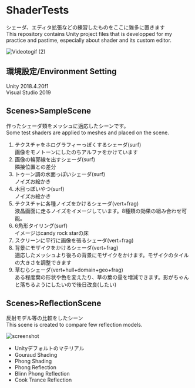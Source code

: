 # ShaderTests

シェーダ、エディタ拡張などの練習したものをここに雑多に置きます<br>
This repository contains Unity project files that is developped for my practice and pastime, especially about shader and its custom editor.

![Videotogif (2)](https://user-images.githubusercontent.com/64464106/104188109-16224080-545c-11eb-805a-085460f294a0.gif)

## 環境設定/Environment Setting

Unity 2018.4.20f1<br>
Visual Studio 2019<br>

## Scenes>SampleScene

作ったシェーダ類をメッシュに適応したシーンです。<br>
Some test shaders are applied to meshes and placed on the scene.

1. テクスチャをホログラフィーっぽくするシェーダ(surf)<br>
    画像をモノトーンにしたのちアルファをかけています
2. 画像の輪郭線を出すシェーダ(surf)<br>
    隣接位置との差分
3. トゥーン調の水面っぽいシェーダ(surf)<br>
    ノイズお絵かき
4. 木目っぽいやつ(surf)<br>
    ノイズお絵かき
5. テクスチャに各種ノイズをかけるシェーダ(vert+frag)<br>
    液晶画面に走るノイズをイメージしています。8種類の効果の組み合わせ可能。
6. 6角形タイリング(surf)<br>
    イメージはcandy rock starの床
7. スクリーンに平行に画像を張るシェーダ(vert+frag)<br>
8. 背景にモザイクをかけるシェーダ(vert+frag)<br>
    適応したメッシュより後ろの背景にモザイクをかけます。モザイクのタイルの大きさを調整できます
9. 草むらシェーダ(vert+hull+domain+geo+frag)<br>
    ある程度葉の形状や色を変えたり、草の葉の量を増減できます。影がちゃんと落ちるようにしたいので後日改良(したい)

## Scenes>ReflectionScene

反射モデル等の比較をしたシーン<br>
This scene is created to compare few reflection models.

![screenshot](https://user-images.githubusercontent.com/64464106/103803699-405ab380-5094-11eb-861d-d0db5fadc71d.png)

* Unityデフォルトのマテリアル
* Gouraud Shading
* Phong Shading
* Phong Reflection
* Blinn Phong Reflection
* Cook Trance Reflection
